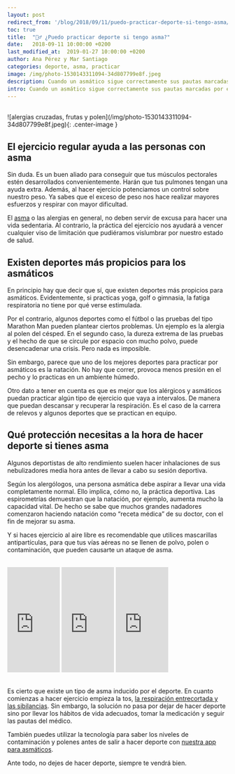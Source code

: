 ```yaml
---
layout: post
redirect_from: '/blog/2018/09/11/puedo-practicar-deporte-si-tengo-asma/'
toc: true
title:  "🏃‍♂️ ¿Puedo practicar deporte si tengo asma?"
date:   2018-09-11 10:00:00 +0200
last_modified_at:  2019-01-27 10:00:00 +0200
author: Ana Pérez y Mar Santiago
categories: deporte, asma, practicar
image: /img/photo-1530143311094-34d807799e8f.jpeg
description: Cuando un asmático sigue correctamente sus pautas marcadas por el médico, puede hacer ejercicio sin ningún problema. Tienes que saber que muchos atletas...
intro: Cuando un asmático sigue correctamente sus pautas marcadas por el médico, puede hacer ejercicio sin ningún problema. Tienes que saber que [muchos atletas de alta competición son asmáticos](https://www.redaccionmedica.com/secciones/medicina/el-10-de-los-deportistas-olimpicos-padece-asma-1462) y alguno que otro se ha llevado una medalla de oro olímpica para casa.
---
```


<br>
![alergias cruzadas, frutas y polen](/img/photo-1530143311094-34d807799e8f.jpeg){: .center-image }
<br>

## **El ejercicio regular ayuda a las personas con asma**

Sin duda. Es un buen aliado para conseguir que tus músculos pectorales estén desarrollados convenientemente. Harán que tus pulmones tengan una ayuda extra. Además, al hacer ejercicio potenciamos un control sobre nuestro peso. Ya sabes que el exceso de peso nos hace realizar mayores esfuerzos y respirar con mayor dificultad.

El [asma](https://medlineplus.gov/spanish/ency/article/000141.htm) o las alergias en general, no deben servir de excusa para hacer una vida sedentaria. Al contrario, la práctica del ejercicio nos ayudará a vencer cualquier viso de limitación que pudiéramos vislumbrar por nuestro estado de salud.

## **Existen deportes más propicios para los asmáticos**

En principio hay que decir que sí, que existen deportes más propicios para asmáticos. Evidentemente, si practicas yoga, golf o gimnasia, la fatiga respiratoria no tiene por qué verse estimulada.

Por el contrario, algunos deportes como el fútbol o las pruebas del tipo Marathon Man pueden plantear ciertos problemas. Un ejemplo es la alergia al polen del césped. En el segundo caso, la dureza extrema de las pruebas y el hecho de que se circule por espacio con mucho polvo, puede desencadenar una crisis. Pero nada es imposible.

Sin embargo, parece que uno de los mejores deportes para practicar por asmáticos es la natación. No hay que correr, provoca menos presión en el pecho y lo practicas en un ambiente húmedo. 

Otro dato a tener en cuenta es que es mejor que los alérgicos y asmáticos puedan practicar algún tipo de ejercicio que vaya a intervalos. De manera que puedan descansar y recuperar la respiración. Es el caso de la carrera de relevos y algunos deportes que se practican en equipo.

## **Qué protección necesitas a la hora de hacer deporte si tienes asma**

Algunos deportistas de alto rendimiento suelen hacer inhalaciones de sus nebulizadores media hora antes de llevar a cabo su sesión deportiva.

Según los alergólogos, una persona asmática debe aspirar a llevar una vida completamente normal. Ello implica, cómo no, la práctica deportiva. Las espirometrías demuestran que la natación, por ejemplo, aumenta mucho la capacidad vital. De hecho se sabe que muchos grandes nadadores comenzaron haciendo natación como “receta médica” de su doctor, con el fin de mejorar su asma.

Y si haces ejercicio al aire libre es recomendable que utilices mascarillas antipartículas, para que tus vías aéreas no se llenen de polvo, polen o contaminación, que pueden causarte un ataque de asma.

<br>
<div class="container-narrow center">
<iframe style="width:120px;height:240px;" marginwidth="0" marginheight="0" scrolling="no" frameborder="0" src="https://rcm-eu.amazon-adsystem.com/e/cm?ref=tf_til&t=zenseiapp08-21&m=amazon&o=30&p=8&l=as1&IS1=1&asins=B075D52DZX&linkId=f7a6d14be95e530fde5fe717ca114bc3&bc1=FFFFFF&lt1=_top&fc1=333333&lc1=0066C0&bg1=FFFFFF&f=ifr" onclick="ga('send', 'event', 'post', 'click', 'product');"></iframe>
<iframe style="width:120px;height:240px;" marginwidth="0" marginheight="0" scrolling="no" frameborder="0" src="https://rcm-eu.amazon-adsystem.com/e/cm?ref=tf_til&t=zenseiapp08-21&m=amazon&o=30&p=8&l=as1&IS1=1&asins=B079NGZL5B&linkId=5241b8a23065a81d8ec3e53ca6bc785e&bc1=FFFFFF&lt1=_top&fc1=333333&lc1=0066C0&bg1=FFFFFF&f=ifr" onclick="ga('send', 'event', 'post', 'click', 'product');"></iframe>
<iframe style="width:120px;height:240px;" marginwidth="0" marginheight="0" scrolling="no" frameborder="0" src="https://rcm-eu.amazon-adsystem.com/e/cm?ref=tf_til&t=zenseiapp08-21&m=amazon&o=30&p=8&l=as1&IS1=1&asins=B00XLNCC6S&linkId=a54e12d940ad1911c5f98e70c095e74b&bc1=FFFFFF&lt1=_top&fc1=333333&lc1=0066C0&bg1=FFFFFF&f=ifr" onclick="ga('send', 'event', 'post', 'click', 'product');"></iframe>
</div>
<br>

Es cierto que existe un tipo de asma inducido por el deporte. En cuanto comienzas a hacer ejercicio empieza la tos, [la respiración entrecortada y las sibilancias](https://zenseiapp.com/blog/2018/05/08/sibilancias-pitidos-respiratorios/). Sin embargo, la solución no pasa por dejar de hacer deporte sino por llevar los hábitos de vida adecuados, tomar la medicación y seguir las pautas del médico.

También puedes utilizar la tecnología para saber los niveles de contaminación y polenes antes de salir a hacer deporte con [nuestra app para asmáticos](https://zenseiapp.com/blog/2018/04/30/zensei-app-enfermedades-respiratorias/).

Ante todo, no dejes de hacer deporte, siempre te vendrá bien.


